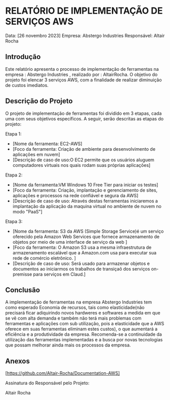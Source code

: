 # RELATÓRIO DE IMPLEMENTAÇÃO DE SERVIÇOS AWS

Data: [26 novembro 2023]
Empresa: Abstergo Industries 
Responsável: Altair Rocha

## Introdução
Este relatório apresenta o processo de implementação de ferramentas na empresa : Abstergo Industries , realizado por : AltairRocha. O objetivo do projeto foi elencar 3 serviços AWS, com a finalidade de realizar diminuição de custos imediatos.

## Descrição do Projeto
O projeto de implementação de ferramentas foi dividido em 3 etapas, cada uma com seus objetivos específicos. A seguir, serão descritas as etapas do projeto:

Etapa 1: 
- [Nome da ferramenta: EC2-AWS]
- [Foco da ferramenta: Criação de ambiente para desenvolvimento de aplicações em nuvem]
- [Descrição de caso de uso:O EC2 permite que os usuários aluguem computadores virtuais nos quais rodam suas próprias aplicações]

Etapa 2: 
- [Nome da ferramenta:VM Windows 10 Free Tier para iniciar os testes]
- [Foco da ferramenta: Criação, implantação e gerenciamento de  sites, aplicações e processos na rede confiável e segura da AWS]
- [Descrição de caso de uso: Através destas ferramentas iniciaremos a implantação da aplicação da maquina virtual no ambiente de nuvem no modo "PaaS"]

Etapa 3: 
- [Nome da ferramenta: S3 da AWS (Simple Storage Service)é um serviço oferecido pela Amazon Web Services que fornece armazenamento de objetos por meio de uma interface de serviço da web ]
- [Foco da ferramenta: O Amazon S3 usa a mesma infraestrutura de armazenamento escalável que a Amazon.com usa para executar sua rede de comércio eletrônico. ]
- [Descrição de caso de uso: Será usado para armazenar objetos e documentos ao iniciarmos os trabalhos de transiçaõ dos serviços on-premisse para serviços em Claud.]



## Conclusão
A implementação de ferramentas na empresa Abstergo Industries tem como esperado Economia de recursos, tais como elasticidade(não precisará ficar adiquirindo novos hardweres e softwares a medida em que se vê com alta demanda e também não terá mais problemas com ferramentas e aplicações com sub utilização, pois a elasticidade que a AWS oferece em suas ferramentas eliminam estes custos), o que aumentará a eficiência e a produtividade da empresa. Recomenda-se a continuidade da utilização das ferramentas implementadas e a busca por novas tecnologias que possam melhorar ainda mais os processos da empresa.

## Anexos

[https://github.com/Altair-Rocha/Documentation-AWS]

Assinatura do Responsável pelo Projeto:

Altair Rocha